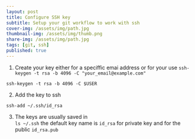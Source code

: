 ```yaml
---
layout: post
title: Configure SSH key
subtitle: Setup your git workflow to work with ssh 
cover-img: /assets/img/path.jpg
thumbnail-img: /assets/img/thumb.png
share-img: /assets/img/path.jpg
tags: [git, ssh]
published: true
---
```



1. Create your key either for a speciffic emai address or for your use
`ssh-keygen -t rsa -b 4096 -C "your_email@example.com"`

`ssh-keygen -t rsa -b 4096 -C $USER`

2. Add the key to ssh

`ssh-add ~/.ssh/id_rsa`

3. The keys are usually saved in  
`ls ~/.ssh` the default key name is `id_rsa` for private key and for the public  `id_rsa.pub`
